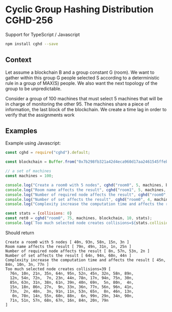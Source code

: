 # Cyclic Group Hashing Distribution CGHD-256
Support for TypeScript / Javascript

```bash
npm install cghd --save
```

## Context

Let assume a blockchain B and a group constant G (room). We want to gather within this group G people selected S according to a deterministic rule in a group of MAX(S) people. We also want the next topology of the group to be unpredictable.

Consider a group of 100 machines that must select 5 machines that will be in charge of monitoring the other 95. The machines share a piece of information, the last block of the blockchain. We create a time lag in order to verify that the assignments work

## Examples

Example using Javascript:

```js
const cghd = require("cghd").default;

const blockchain = Buffer.from("0x7b298fb321a42d4eca960d17aa2461545ffebfa3480c697374096e56cbfad090")

// a set of machines
const machines = 100;

console.log("Create a room0 with 5 nodes", cghd("room0", 5, machines, blockchain))
console.log("Room name affects the result", cghd("room1", 5, machines, blockchain))
console.log("Number of required node affects the result", cghd("room0", 4, machines, blockchain))
console.log("Number of set affects the result", cghd("room0", 4, machines-1, blockchain))
console.log("Complexity increase the computation time and affects the result", cghd("room0", 5, machines, blockchain, 100000))

const stats = {collisions: 0}
const ret0 = cghd("room0", 75, machines, blockchain, 10, stats);
console.log(`Too much selected node creates collisions=${stats.collisions}`, ret0)
```

Should return

```
Create a room0 with 5 nodes [ 40n, 93n, 58n, 15n, 3n ]
Room name affects the result [ 79n, 49n, 31n, 1n, 25n ]
Number of required node affects the result [ 8n, 57n, 53n, 2n ]
Number of set affects the result [ 64n, 94n, 60n, 44n ]
Complexity increase the computation time and affects the result [ 45n, 84n, 10n, 3n, 77n ]
Too much selected node creates collisions=39 [
  76n, 10n, 21n, 35n, 64n, 95n, 52n, 45n, 32n, 58n, 89n,
  12n, 54n, 72n,  7n, 23n, 44n, 78n, 17n, 94n, 75n, 30n,
  85n, 63n, 31n, 38n, 61n, 39n, 40n, 69n,  5n, 80n,  4n,
  15n, 18n, 86n, 27n,  9n, 33n, 36n, 77n, 56n, 96n, 41n,
  73n,  2n, 48n,  3n, 91n, 11n, 53n, 65n,  8n, 46n, 13n,
   0n, 70n, 14n, 55n, 60n, 88n,  6n, 99n, 29n, 34n, 90n,
  71n, 51n, 57n, 68n, 67n, 16n, 84n, 20n, 79n
]
```